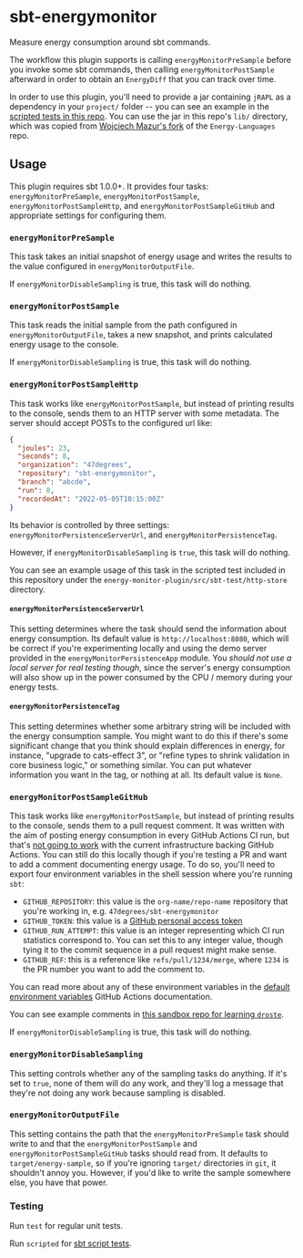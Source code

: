 # sbt-energymonitor

Measure energy consumption around sbt commands.

The workflow this plugin supports is calling `energyMonitorPreSample` before you invoke some sbt commands, then calling `energyMonitorPostSample` afterward in order to obtain an `EnergyDiff` that you can track over time.

In order to use this plugin, you'll need to provide a jar containing `jRAPL` as a dependency in your `project/` folder -- you can see an example in the [scripted tests in this repo](./src/sbt-test/sbt-energymonitor/simple/project/lib). You can use the jar in this repo's `lib/` directory, which was copied from [Wojciech Mazur's fork](https://github.com/WojciechMazur/Energy-Languages/tree/6a75af59de2c7602c382c7f7271ddeaa563e29e0) of the `Energy-Languages` repo.

## Usage

This plugin requires sbt 1.0.0+. It provides four tasks: `energyMonitorPreSample`, `energyMonitorPostSample`, `energyMonitorPostSampleHttp`, and `energyMonitorPostSampleGitHub` and appropriate settings for configuring them.

### `energyMonitorPreSample`

This task takes an initial snapshot of energy usage and writes the results to the value configured in `energyMonitorOutputFile`.

If `energyMonitorDisableSampling` is true, this task will do nothing.

### `energyMonitorPostSample`

This task reads the initial sample from the path configured in `energyMonitorOutputFile`, takes a new snapshot,
and prints calculated energy usage to the console.

If `energyMonitorDisableSampling` is true, this task will do nothing.

### `energyMonitorPostSampleHttp`

This task works like `energyMonitorPostSample`, but instead of printing results to the console, sends
them to an HTTP server with some metadata. The server should accept POSTs to the configured url like:

```json
{
  "joules": 23,
  "seconds": 8,
  "organization": "47degrees",
  "repository": "sbt-energymonitor",
  "branch": "abcde",
  "run": 8,
  "recordedAt": "2022-05-05T10:15:00Z"
}
```

Its behavior is controlled by three settings: `energyMonitorPersistenceServerUrl`, and `energyMonitorPersistenceTag`.

However, if `energyMonitorDisableSampling` is `true`, this task will do nothing.

You can see an example usage of this task in the scripted test included in this repository under the `energy-monitor-plugin/src/sbt-test/http-store` directory.

#### `energyMonitorPersistenceServerUrl`

This setting determines where the task should send the information about energy consumption. Its default value is `http://localhost:8080`, which will be correct if you're experimenting locally and using the demo server provided in the `energyMonitorPersistenceApp` module. You _should not use a local server for real testing though_, since the server's energy consumption will also show up in the power consumed by the CPU / memory during your energy tests.

#### `energyMonitorPersistenceTag`

This setting determines whether some arbitrary string will be included with the energy consumption sample. You might want to do this if there's some significant change that you think should explain differences in energy, for instance, "upgrade to cats-effect 3", or "refine types to shrink validation in core business logic," or something similar. You can put whatever information you want in the tag, or nothing at all. Its default value is `None`.

### `energyMonitorPostSampleGitHub`

This task works like `energyMonitorPostSample`, but instead of printing results to the console, sends them to a pull request comment.
It was written with the aim of posting energy consumption in every GitHub Actions CI run, but that's
[not going to work](https://github.com/47degrees/sbt-energymonitor/pull/6#issuecomment-1054567642) with the
current infrastructure backing GitHub Actions. You can still do this locally though if you're testing a PR and
want to add a comment documenting energy usage. To do so, you'll need to export four environment variables in
the shell session where you're running `sbt`:

- `GITHUB_REPOSITORY`: this value is the `org-name/repo-name` repository that you're working in, e.g. `47degrees/sbt-energymonitor`
- `GITHUB_TOKEN`: this value is a [GitHub personal access token](https://docs.github.com/en/authentication/keeping-your-account-and-data-secure/creating-a-personal-access-token)
- `GITHUB_RUN_ATTEMPT`: this value is an integer representing which CI run statistics correspond to. You can set this to any integer value,
  though tying it to the commit sequence in a pull request might make sense.
- `GITHUB_REF`: this is a reference like `refs/pull/1234/merge`, where `1234` is the PR number you want to add the comment to.

You can read more about any of these environment variables in the
[default environment variables](https://docs.github.com/en/actions/learn-github-actions/environment-variables#default-environment-variables)
GitHub Actions documentation.

You can see example comments in [this sandbox repo for learning `droste`](https://github.com/jisantuc/droste-playground/pull/5#issuecomment-1055702006).

If `energyMonitorDisableSampling` is true, this task will do nothing.

### `energyMonitorDisableSampling`

This setting controls whether any of the sampling tasks do anything. If it's set to `true`, none of them will do any work, and they'll
log a message that they're not doing any work because sampling is disabled.

### `energyMonitorOutputFile`

This setting contains the path that the `energyMonitorPreSample` task should write to and that the `energyMonitorPostSample`
and `energyMonitorPostSampleGitHub` tasks should read from. It defaults to `target/energy-sample`, so if you're ignoring
`target/` directories in `git`, it shouldn't annoy you. However, if you'd like to write the sample somewhere else, you
have that power.

### Testing

Run `test` for regular unit tests.

Run `scripted` for [sbt script tests](http://www.scala-sbt.org/1.x/docs/Testing-sbt-plugins.html).
